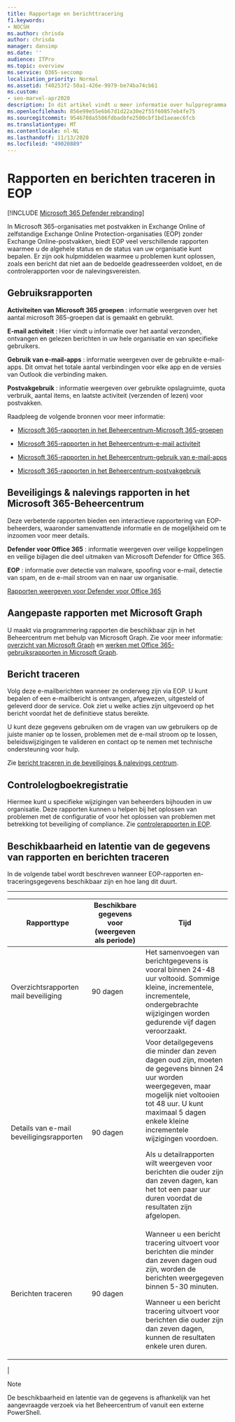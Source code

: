 ```yaml
---
title: Rapportage en berichttracering
f1.keywords:
- NOCSH
ms.author: chrisda
author: chrisda
manager: dansimp
ms.date: ''
audience: ITPro
ms.topic: overview
ms.service: O365-seccomp
localization_priority: Normal
ms.assetid: f40253f2-50a1-426e-9979-be74ba74cb61
ms.custom:
- seo-marvel-apr2020
description: In dit artikel vindt u meer informatie over hulpprogramma's voor het oplossen van rapporten die beschikbaar zijn voor Microsoft Exchange Online Protection (EOP)-beheerders.
ms.openlocfilehash: 856e99e55e6b67d1d22a30e2f55f60857eb4fe75
ms.sourcegitcommit: 9546708a5506fdbadbfe2500cbf1bd1aeaec6fcb
ms.translationtype: MT
ms.contentlocale: nl-NL
ms.lasthandoff: 11/13/2020
ms.locfileid: "49020889"
---
```

# <a name="reporting-and-message-trace-in-eop"></a>Rapporten en berichten traceren in EOP

[!INCLUDE [Microsoft 365 Defender rebranding](../includes/microsoft-defender-for-office.md)]


In Microsoft 365-organisaties met postvakken in Exchange Online of zelfstandige Exchange Online Protection-organisaties (EOP) zonder Exchange Online-postvakken, biedt EOP veel verschillende rapporten waarmee u de algehele status en de status van uw organisatie kunt bepalen. Er zijn ook hulpmiddelen waarmee u problemen kunt oplossen, zoals een bericht dat niet aan de bedoelde geadresseerden voldoet, en de controlerapporten voor de nalevingsvereisten.

## <a name="usage-reports"></a>Gebruiksrapporten

**Activiteiten van Microsoft 365 groepen** : informatie weergeven over het aantal microsoft 365-groepen dat is gemaakt en gebruikt.

**E-mail activiteit** : Hier vindt u informatie over het aantal verzonden, ontvangen en gelezen berichten in uw hele organisatie en van specifieke gebruikers.

**Gebruik van e-mail-apps** : informatie weergeven over de gebruikte e-mail-apps. Dit omvat het totale aantal verbindingen voor elke app en de versies van Outlook die verbinding maken.

**Postvakgebruik** : informatie weergeven over gebruikte opslagruimte, quota verbruik, aantal items, en laatste activiteit (verzenden of lezen) voor postvakken.

Raadpleeg de volgende bronnen voor meer informatie:

- [Microsoft 365-rapporten in het Beheercentrum-Microsoft 365-groepen](https://docs.microsoft.com/microsoft-365/admin/activity-reports/office-365-groups)

- [Microsoft 365-rapporten in het Beheercentrum-e-mail activiteit](https://docs.microsoft.com/microsoft-365/admin/activity-reports/email-activity)

- [Microsoft 365-rapporten in het Beheercentrum-gebruik van e-mail-apps](https://docs.microsoft.com/microsoft-365/admin/activity-reports/email-apps-usage)

- [Microsoft 365-rapporten in het Beheercentrum-postvakgebruik](https://docs.microsoft.com/microsoft-365/admin/activity-reports/mailbox-usage)

## <a name="security--compliance-reports-in-the-microsoft-365-admin-center"></a>Beveiligings & nalevings rapporten in het Microsoft 365-Beheercentrum

Deze verbeterde rapporten bieden een interactieve rapportering van EOP-beheerders, waaronder samenvattende informatie en de mogelijkheid om te inzoomen voor meer details.

**Defender voor Office 365** : informatie weergeven over veilige koppelingen en veilige bijlagen die deel uitmaken van Microsoft Defender for Office 365.

**EOP** : informatie over detectie van malware, spoofing voor e-mail, detectie van spam, en de e-mail stroom van en naar uw organisatie.

[Rapporten weergeven voor Defender voor Office 365](view-reports-for-atp.md)

## <a name="custom-reports-using-microsoft-graph"></a>Aangepaste rapporten met Microsoft Graph

U maakt via programmering rapporten die beschikbaar zijn in het Beheercentrum met behulp van Microsoft Graph. Zie voor meer informatie: [overzicht van Microsoft Graph](https://docs.microsoft.com/graph/overview) en [werken met Office 365-gebruiksrapporten in Microsoft Graph](https://docs.microsoft.com/graph/api/resources/report).

## <a name="message-trace"></a>Bericht traceren

Volg deze e-mailberichten wanneer ze onderweg zijn via EOP. U kunt bepalen of een e-mailbericht is ontvangen, afgewezen, uitgesteld of geleverd door de service. Ook ziet u welke acties zijn uitgevoerd op het bericht voordat het de definitieve status bereikte.

U kunt deze gegevens gebruiken om de vragen van uw gebruikers op de juiste manier op te lossen, problemen met de e-mail stroom op te lossen, beleidswijzigingen te valideren en contact op te nemen met technische ondersteuning voor hulp.

Zie [bericht traceren in de beveiligings & nalevings centrum](message-trace-scc.md).

## <a name="audit-logging"></a>Controlelogboekregistratie

Hiermee kunt u specifieke wijzigingen van beheerders bijhouden in uw organisatie. Deze rapporten kunnen u helpen bij het oplossen van problemen met de configuratie of voor het oplossen van problemen met betrekking tot beveiliging of compliance. Zie [controlerapporten in EOP](auditing-reports-in-eop.md).

## <a name="reporting-and-message-trace-data-availability-and-latency"></a>Beschikbaarheid en latentie van de gegevens van rapporten en berichten traceren

In de volgende tabel wordt beschreven wanneer EOP-rapporten en-traceringsgegevens beschikbaar zijn en hoe lang dit duurt.

****

|Rapporttype|Beschikbare gegevens voor (weergeven als periode)|Tijd|
|---|---|---|
|Overzichtsrapporten mail beveiliging|90 dagen|Het samenvoegen van berichtgegevens is vooral binnen 24-48 uur voltooid. Sommige kleine, incrementele, incrementele, ondergebrachte wijzigingen worden gedurende vijf dagen veroorzaakt.|
|Details van e-mail beveiligingsrapporten|90 dagen|Voor detailgegevens die minder dan zeven dagen oud zijn, moeten de gegevens binnen 24 uur worden weergegeven, maar mogelijk niet voltooien tot 48 uur. U kunt maximaal 5 dagen enkele kleine incrementele wijzigingen voordoen. <p> Als u detailrapporten wilt weergeven voor berichten die ouder zijn dan zeven dagen, kan het tot een paar uur duren voordat de resultaten zijn afgelopen.|
|Berichten traceren|90 dagen|Wanneer u een bericht tracering uitvoert voor berichten die minder dan zeven dagen oud zijn, worden de berichten weergegeven binnen 5-30 minuten.<p> Wanneer u een bericht tracering uitvoert voor berichten die ouder zijn dan zeven dagen, kunnen de resultaten enkele uren duren.|
|

> [!NOTE]
> De beschikbaarheid en latentie van de gegevens is afhankelijk van het aangevraagde verzoek via het Beheercentrum of vanuit een externe PowerShell.
